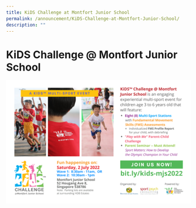 ```yaml
---
title: KiDS Challenge at Montfort Junior School
permalink: /announcement/KiDS-Challenge-at-Montfort-Junior-School/
description: ""
---
```

# **KiDS Challenge @ Montfort Junior School**

![](/images/KiDS%20Challenge%20%20MJS%20Final%202.png)